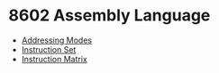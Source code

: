 # 8602 Assembly Language
- [Addressing Modes](./assembly.md#modes)
- [Instruction Set](./assembly.md#ins)
- [Instruction Matrix](./assembly.md#matrix)